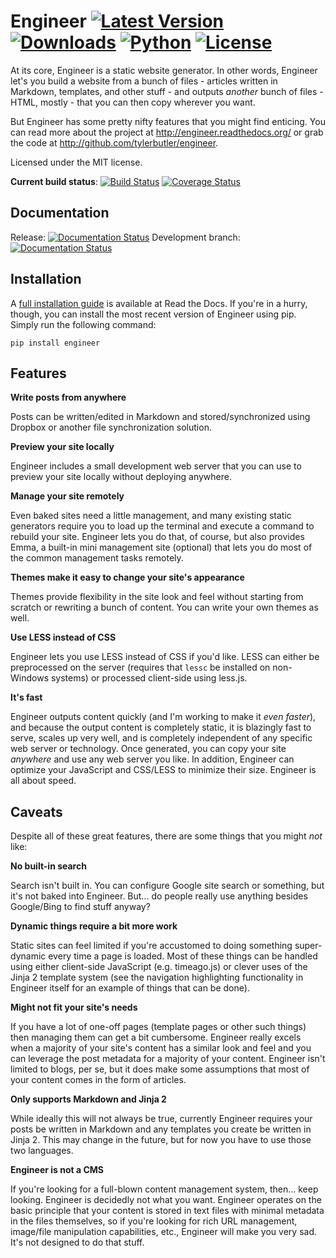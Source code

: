 # Engineer [![Latest Version](https://img.shields.io/pypi/v/engineer.svg?style=flat&label=version)][release] [![Downloads](https://img.shields.io/pypi/dm/engineer.svg?style=flat)][dl] [![Python](https://img.shields.io/pypi/pyversions/engineer.svg?style=flat)][dl] [![License](https://img.shields.io/pypi/l/engineer.svg?style=flat)][license]

At its core, Engineer is a static website generator. In other words, Engineer let's you build a website from a bunch
of files - articles written in Markdown, templates, and other stuff - and outputs *another* bunch of files - HTML,
mostly - that you can then copy wherever you want.

But Engineer has some pretty nifty features that you might find enticing. You can read more about the project at
http://engineer.readthedocs.org/ or grab the code at http://github.com/tylerbutler/engineer.

Licensed under the MIT license.

**Current build status**: 
[![Build Status](https://api.travis-ci.org/tylerbutler/engineer.svg?branch=dev&style=flat)][build_latest]
[![Coverage Status](https://coveralls.io/repos/tylerbutler/engineer/badge.svg?branch=dev&service=github)][coverage]

[release]: https://pypi.python.org/pypi/engineer/
[dl]: https://crate.io/packages/engineer
[build_latest]: https://travis-ci.org/tylerbutler/engineer
[license]: https://github.com/tylerbutler/engineer/blob/master/LICENSE.txt
[coverage]: https://coveralls.io/github/tylerbutler/engineer?branch=dev

Documentation
-------------

Release: 
[![Documentation Status](https://readthedocs.org/projects/engineer/badge/?version=master)][docs_master]
Development branch: 
[![Documentation Status](https://readthedocs.org/projects/engineer/badge/?version=latest)][docs_latest]

[docs_master]: http://engineer.readthedocs.org/en/master/
[docs_latest]: http://engineer.readthedocs.org/en/latest/

Installation
------------

A [full installation guide][install] is available at Read the Docs. If you're in a hurry, though, 
you can install the most recent version of Engineer using pip. Simply run the following command:

    pip install engineer

[install]: https://engineer.readthedocs.org/en/master/installation.html

Features
--------

**Write posts from anywhere**

Posts can be written/edited in Markdown and stored/synchronized using Dropbox or another file synchronization
solution.

**Preview your site locally**

Engineer includes a small development web server that you can use to preview your site locally without deploying
anywhere.

**Manage your site remotely**

Even baked sites need a little management, and many existing static generators require you to load up the
terminal and execute a command to rebuild your site. Engineer lets you do that, of course,
but also provides Emma, a built-in mini management site (optional) that lets you
do most of the common management tasks remotely.

**Themes make it easy to change your site's appearance**

Themes provide flexibility in the site look and feel without starting from scratch or rewriting a bunch of
content. You can write your own themes as well.

**Use LESS instead of CSS**

Engineer lets you use LESS instead of CSS if you'd like. LESS can either be preprocessed on the server (requires
that `lessc` be installed on non-Windows systems) or processed client-side using less.js.

**It's fast**

Engineer outputs content quickly (and I'm working to make it *even faster*), and because the output content is
completely static, it is blazingly fast to serve, scales up very well, and is completely independent of any
specific web server or technology. Once generated, you can copy your site *anywhere* and use any web server you
like. In addition, Engineer can optimize your JavaScript and CSS/LESS to minimize their size. Engineer is all
about speed.

Caveats
-------

Despite all of these great features, there are some things that you might *not* like:

**No built-in search**

Search isn't built in. You can configure Google site search or something, but it's not baked into Engineer. But...
do people really use anything besides Google/Bing to find stuff anyway?

**Dynamic things require a bit more work**

Static sites can feel limited if you're accustomed to doing something super-dynamic every time a page is loaded.
Most of these things can be handled using either client-side JavaScript (e.g. timeago.js) or clever uses of
the Jinja 2 template system (see the navigation highlighting functionality in Engineer itself for an example of
things that can be done).

**Might not fit your site's needs**

If you have a lot of one-off pages (template pages or other such things) then managing them can get a bit
cumbersome. Engineer really excels when a majority of your site's content has a similar look and feel and you can
leverage the post metadata for a majority of your content. Engineer isn't limited to blogs, per se,
but it does make some assumptions that most of your content comes in the form of articles.

**Only supports Markdown and Jinja 2**

While ideally this will not always be true, currently Engineer requires your posts be written in Markdown and any
templates you create be written in Jinja 2. This may change in the future, but for now you have to use those
two languages.

**Engineer is not a CMS**

If you're looking for a full-blown content management system, then... keep looking. Engineer is decidedly not what
you want. Engineer operates on the basic principle that your content is stored in text files with minimal
metadata in the files themselves, so if you're looking for rich URL management, image/file manipulation
capabilities, etc., Engineer will make you very sad. It's not designed to do that stuff.
